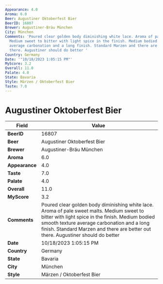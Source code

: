 ```yaml
---
Appearance: 4.0
Aroma: 6.0
Beer: Augustiner Oktoberfest Bier
BeerID: 16807
Brewer: Augustiner-Bräu München
City: München
Comments: 'Poured clear golden body diminishing white lace. Aroma of pale sweet malts.
  Medium sweet to bitter with light spice in the finish. Medium bodied smooth texture
  average carbonation and a long finish. Standard Marzen and there are better out
  there. Augustiner should do better '
Country: Germany
Date: '"10/18/2023 1:05:15 PM"'
MyScore: 3.2
Overall: 11.0
Palate: 4.0
State: Bavaria
Style: Märzen / Oktoberfest Bier
Taste: 7.0
---
```


# Augustiner Oktoberfest Bier

| Field         | Value |
|---------------|-------|
| **BeerID** | 16807 |
| **Beer** | Augustiner Oktoberfest Bier |
| **Brewer** | Augustiner-Bräu München |
| **Aroma** | 6.0 |
| **Appearance** | 4.0 |
| **Taste** | 7.0 |
| **Palate** | 4.0 |
| **Overall** | 11.0 |
| **MyScore** | 3.2 |
| **Comments** | Poured clear golden body diminishing white lace. Aroma of pale sweet malts. Medium sweet to bitter with light spice in the finish. Medium bodied smooth texture average carbonation and a long finish. Standard Marzen and there are better out there. Augustiner should do better  |
| **Date** | 10/18/2023 1:05:15 PM |
| **Country** | Germany |
| **State** | Bavaria |
| **City** | München |
| **Style** | Märzen / Oktoberfest Bier |
